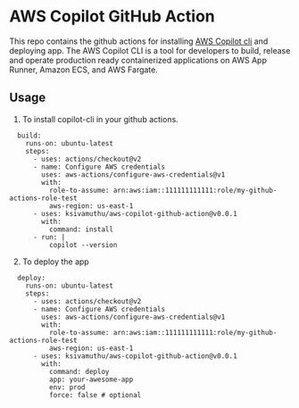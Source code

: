 # AWS Copilot GitHub Action

This repo contains the github actions for installing [AWS Copilot cli](https://github.com/aws/copilot-cli) and deploying app. The AWS Copilot CLI is a tool for developers to build, release and operate production ready containerized applications on AWS App Runner, Amazon ECS, and AWS Fargate.

## Usage

1. To install copilot-cli in your github actions.

```
  build:
    runs-on: ubuntu-latest
    steps:
      - uses: actions/checkout@v2
      - name: Configure AWS credentials
        uses: aws-actions/configure-aws-credentials@v1
        with:
          role-to-assume: arn:aws:iam::111111111111:role/my-github-actions-role-test
          aws-region: us-east-1
      - uses: ksivamuthu/aws-copilot-github-action@v0.0.1
        with:
          command: install
      - run: |
          copilot --version
```

2. To deploy the app

```
  deploy:
    runs-on: ubuntu-latest
    steps:
      - uses: actions/checkout@v2
      - name: Configure AWS credentials
        uses: aws-actions/configure-aws-credentials@v1
        with:
          role-to-assume: arn:aws:iam::111111111111:role/my-github-actions-role-test
          aws-region: us-east-1
      - uses: ksivamuthu/aws-copilot-github-action@v0.0.1
        with:
          command: deploy
          app: your-awesome-app
          env: prod
          force: false # optional
```
